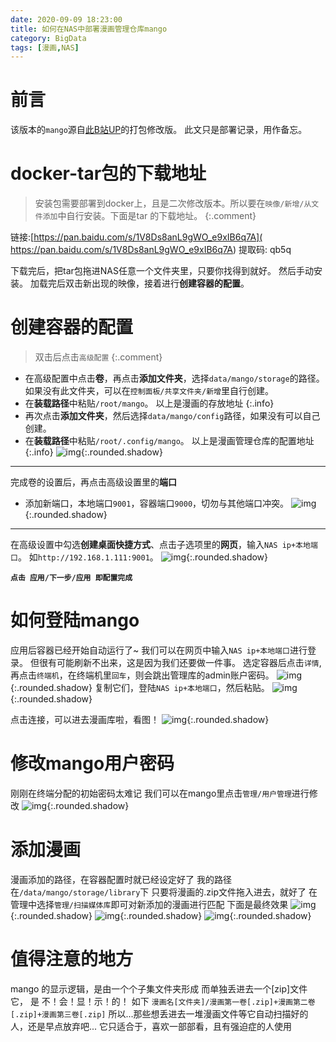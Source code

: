 ```yaml
---
date: 2020-09-09 18:23:00
title: 如何在NAS中部署漫画管理仓库mango
category: BigData
tags: [漫画,NAS]
---
```

# 前言
该版本的`mango`源自[此B站UP](https://www.bilibili.com/video/BV1zQ4y1P7dn)的打包修改版。
此文只是部署记录，用作备忘。
# docker-tar包的下载地址
> 安装包需要部署到docker上，且是二次修改版本。所以要在`映像/新增/从文件添加`中自行安装。下面是tar 的下载地址。
{:.comment} 

链接:[https://pan.baidu.com/s/1V8Ds8anL9gWO_e9xIB6q7A]( https://pan.baidu.com/s/1V8Ds8anL9gWO_e9xIB6q7A)  提取码: qb5q

下载完后，把tar包拖进NAS任意一个文件夹里，只要你找得到就好。
然后手动安装。
加载完后双击新出现的映像，接着进行**创建容器的配置**。
# 创建容器的配置
> 双击后点击`高级配置`
{:.comment} 

 - 在高级配置中点击**卷**，再点击**添加文件夹**，选择`data/mango/storage`的路径。
如果没有此文件夹，可以在`控制面板/共享文件夹/新增`里自行创建。
 - 在**装载路径**中粘贴`/root/mango`。
 以上是漫画的存放地址
 {:.info}
 - 再次点击**添加文件夹**，然后选择`data/mango/config`路径，如果没有可以自己创建。
 - 在**装载路径**中粘贴`/root/.config/mango`。
 以上是漫画管理仓库的配置地址
 {:.info}
![img](http://pic.yupoo.com/erowz/23f5973a/fa5dd4e0.jpg){:.rounded.shadow}

----
完成卷的设置后，再点击高级设置里的**端口**
 - 添加新端口，本地端口`9001`，容器端口`9000`，切勿与其他端口冲突。
![img](http://pic.yupoo.com/erowz/15fc1eea/bb1f87e8.jpg){:.rounded.shadow}

----
在高级设置中勾选**创建桌面快捷方式**、点击子选项里的**网页**，输入`NAS ip+本地端口`。
如`http://192.168.1.111:9001`。
![img](http://pic.yupoo.com/erowz/5aed1048/a2827b16.jpg){:.rounded.shadow}

**`点击 应用/下一步/应用 即配置完成`**

# 如何登陆mango
应用后容器已经开始自动运行了~
我们可以在网页中输入`NAS ip+本地端口`进行登录。
但很有可能刷新不出来，这是因为我们还要做一件事。
选定容器后点击`详情`,再点击`终端机`，在终端机里`回车`，则会跳出管理库的admin账户密码。
![img](http://pic.yupoo.com/erowz/705cc1ac/dbef80b7.jpg){:.rounded.shadow}
复制它们，登陆`NAS ip+本地端口`，然后粘贴。
![img](http://pic.yupoo.com/erowz/3bd0c9eb/c8307dfa.jpg){:.rounded.shadow}

点击连接，可以进去漫画库啦，看图！
![img](http://pic.yupoo.com/erowz/fcaed1c2/e3a782dd.jpg){:.rounded.shadow}

# 修改mango用户密码
刚刚在终端分配的初始密码太难记
我们可以在mango里点击`管理/用户管理`进行修改
![img](http://pic.yupoo.com/erowz/2a493083/a3bbb1de.jpg){:.rounded.shadow}

# 添加漫画
漫画添加的路径，在容器配置时就已经设定好了
我的路径在`/data/mango/storage/library`下
只要将漫画的.zip文件拖入进去，就好了
在管理中选择`管理/扫描媒体库`即可对新添加的漫画进行匹配
下面是最终效果
![img](http://pic.yupoo.com/erowz/cd4e4c5d/04211f9d.jpg){:.rounded.shadow}
![img](http://pic.yupoo.com/erowz/2aa7e4eb/ee1ad9f3.jpg){:.rounded.shadow}
![img](http://pic.yupoo.com/erowz/668b695d/0c4f3ddb.jpg){:.rounded.shadow}

# 值得注意的地方
mango 的显示逻辑，是由一个个子集文件夹形成
而单独丢进去一个[zip]文件
它，
是 不！会！显！示！的！
如下
`漫画名[文件夹]/漫画第一卷[.zip]+漫画第二卷[.zip]+漫画第三卷[.zip]`
所以...那些想丢进去一堆漫画文件等它自动扫描好的人，还是早点放弃吧...
它只适合于，喜欢一部部看，且有强迫症的人使用